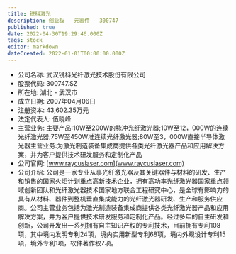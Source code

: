 ```yaml
---
title: 锐科激光
description: 创业板 - 元器件 - 300747
published: true
date: 2022-04-30T19:29:46.000Z
tags: stock
editor: markdown
dateCreated: 2022-01-01T00:00:00.000Z
---
```


- 公司名称: 武汉锐科光纤激光技术股份有限公司
- 股票代码: 300747.SZ
- 所在地: 湖北 - 武汉市
- 成立日期: 2007年04月06日
- 注册资本: 43,602.35万元
- 法定代表人: 伍晓峰
- 主营业务: 主要产品:10W至200W的脉冲光纤激光器;10W至12，000W的连续光纤激光器;75W至450W准连续光纤激光器;80W至3，000W直接半导体激光器主营业务:为激光制造装备集成商提供各类光纤激光器产品和应用解决方案，并为客户提供技术研发服务和定制化产品
- 公司官网: [www.raycuslaser.com](www.raycuslaser.com)
- 公司介绍: 公司是一家专业从事光纤激光器及其关键器件与材料的研发、生产和销售的国家火炬计划重点高新技术企业，拥有高功率光纤激光器国家重点领域创新团队和光纤激光器技术国家地方联合工程研究中心，是全球有影响力的具有从材料、器件到整机垂直集成能力的光纤激光器研发、生产和服务供应商。公司主营业务包括为激光制造装备集成商提供各类光纤激光器产品和应用解决方案，并为客户提供技术研发服务和定制化产品。经过多年的自主研发和创新，公司开发出一系列拥有自主知识产权的专利技术，目前拥有专利108项，其中境内发明专利24项，境内实用新型专利68项，境内外观设计专利15项，境外专利1项，软件著作权7项。


